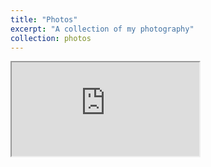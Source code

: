 ```yaml
---
title: "Photos"
excerpt: "A collection of my photography"
collection: photos
---
```


<iframe src="https://www.icloud.com/sharedalbum/#B0RJtdOXmJEF38g"
    </iframe>
